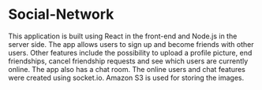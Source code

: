 # Social-Network

This application is built using React in the front-end and Node.js in the server side. The app allows users to sign up and become friends with other users. Other features include the possibility to upload a profile picture, end friendships, cancel friendship requests and see which users are currently online. The app also has a chat room. The online users and chat features were created using socket.io. Amazon S3 is used for storing the images.
